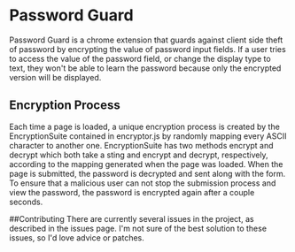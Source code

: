 # Password Guard
Password Guard is a chrome extension that guards against client side theft of password by encrypting the value of password input fields. If a user tries to access the value of the password field, or change the display type to text, they won't be able to learn the password because only the encrypted version will be displayed. 

## Encryption Process
Each time a page is loaded, a unique encryption process is created by the EncryptionSuite contained in encryptor.js by randomly mapping every ASCII character to another one. EncryptionSuite has two methods encrypt and decrypt which both take a sting and encrypt and decrypt, respectively, according to the mapping generated when the page was loaded. When the page is submitted, the password is decrypted and sent along with the form. To ensure that a malicious user can not stop the submission
process and view the password, the password is encrypted again after a couple seconds. 

##Contributing
There are currently several issues in the project, as described in the issues page. I'm not sure of the best solution to these issues, so I'd love advice or patches.
